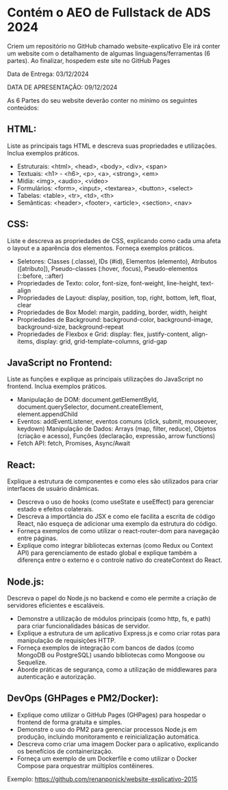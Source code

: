 # Contém o AEO de Fullstack de ADS 2024

Criem um repositório no GitHub chamado website-explicativo
Ele irá conter um website com o detalhamento de algumas linguagens/ferramentas (6 partes).
Ao finalizar, hospedem este site no GitHub Pages

Data de Entrega: 03/12/2024

DATA DE APRESENTAÇÃO: 09/12/2024

As 6 Partes do seu website deverão conter no mínimo os seguintes conteúdos:

## HTML:

Liste as principais tags HTML e descreva suas propriedades e utilizações. Inclua exemplos práticos.
- Estruturais: \<html>, \<head>, \<body>, \<div>, \<span>
- Textuais: \<h1> - \<h6>, \<p>, \<a>, \<strong>, \<em>
- Mídia: \<img>, \<audio>, \<video>
- Formulários: \<form>, \<input>, \<textarea>, \<button>, \<select>
- Tabelas: \<table>, \<tr>, \<td>, \<th>
- Semânticas: \<header>, \<footer>, \<article>, \<section>, \<nav>

## CSS:

Liste e descreva as propriedades de CSS, explicando como cada uma afeta o layout e a aparência dos elementos. Forneça exemplos práticos.
- Seletores: Classes (.classe), IDs (#id), Elementos (elemento), Atributos ([atributo]), Pseudo-classes (:hover, :focus), Pseudo-elementos (::before, ::after)
- Propriedades de Texto: color, font-size, font-weight, line-height, text-align
- Propriedades de Layout: display, position, top, right, bottom, left, float, clear
- Propriedades de Box Model: margin, padding, border, width, height
- Propriedades de Background: background-color, background-image, background-size, background-repeat
- Propriedades de Flexbox e Grid: display: flex, justify-content, align-items, display: grid, grid-template-columns, grid-gap

## JavaScript no Frontend:

 Liste as funções e explique as principais utilizações do JavaScript no frontend. Inclua exemplos práticos.
- Manipulação de DOM: document.getElementById, document.querySelector, document.createElement, element.appendChild
- Eventos: addEventListener, eventos comuns (click, submit, mouseover, keydown)
Manipulação de Dados: Arrays (map, filter, reduce), Objetos (criação e acesso), Funções (declaração, expressão, arrow functions)
- Fetch API: fetch, Promises, Async/Await

## React:

Explique a estrutura de componentes e como eles são utilizados para criar interfaces de usuário dinâmicas.
- Descreva o uso de hooks (como useState e useEffect) para gerenciar estado e efeitos colaterais.
- Descreva a importância do JSX e como ele facilita a escrita de código React, não esqueça de adicionar uma exemplo da estrutura do código.
- Forneça exemplos de como utilizar o react-router-dom para navegação entre páginas.
- Explique como integrar bibliotecas externas (como Redux ou Context API) para gerenciamento de estado global e explique também a diferença entre o externo e o controle nativo do createContext do React.

## Node.js:

Descreva o papel do Node.js no backend e como ele permite a criação de servidores eficientes e escaláveis.
- Demonstre a utilização de módulos principais (como http, fs, e path) para criar funcionalidades básicas de servidor.
- Explique a estrutura de um aplicativo Express.js e como criar rotas para manipulação de requisições HTTP.
- Forneça exemplos de integração com bancos de dados (como MongoDB ou PostgreSQL) usando bibliotecas como Mongoose ou Sequelize.
- Aborde práticas de segurança, como a utilização de middlewares para autenticação e autorização.

## DevOps (GHPages e PM2/Docker):

- Explique como utilizar o GitHub Pages (GHPages) para hospedar o frontend de forma gratuita e simples.
- Demonstre o uso do PM2 para gerenciar processos Node.js em produção, incluindo monitoramento e reinicialização automática.
- Descreva como criar uma imagem Docker para o aplicativo, explicando os benefícios de containerização.
- Forneça um exemplo de um Dockerfile e como utilizar o Docker Compose para orquestrar múltiplos contêineres.

Exemplo: https://github.com/renanponick/website-explicativo-2015
